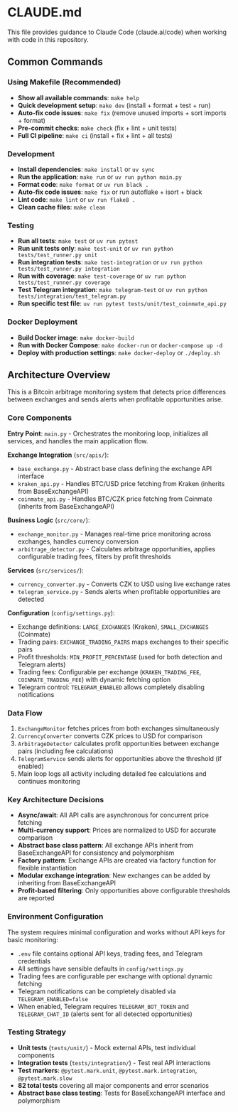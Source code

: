 # CLAUDE.md

This file provides guidance to Claude Code (claude.ai/code) when working with code in this repository.

## Common Commands

### Using Makefile (Recommended)
- **Show all available commands**: `make help`
- **Quick development setup**: `make dev` (install + format + test + run)
- **Auto-fix code issues**: `make fix` (remove unused imports + sort imports + format)
- **Pre-commit checks**: `make check` (fix + lint + unit tests)
- **Full CI pipeline**: `make ci` (install + fix + lint + all tests)

### Development
- **Install dependencies**: `make install` or `uv sync`
- **Run the application**: `make run` or `uv run python main.py`
- **Format code**: `make format` or `uv run black .`
- **Auto-fix code issues**: `make fix` or run autoflake + isort + black
- **Lint code**: `make lint` or `uv run flake8 .`
- **Clean cache files**: `make clean`

### Testing
- **Run all tests**: `make test` or `uv run pytest`
- **Run unit tests only**: `make test-unit` or `uv run python tests/test_runner.py unit`
- **Run integration tests**: `make test-integration` or `uv run python tests/test_runner.py integration`
- **Run with coverage**: `make test-coverage` or `uv run python tests/test_runner.py coverage`
- **Test Telegram integration**: `make telegram-test` or `uv run python tests/integration/test_telegram.py`
- **Run specific test file**: `uv run pytest tests/unit/test_coinmate_api.py`

### Docker Deployment
- **Build Docker image**: `make docker-build`
- **Run with Docker Compose**: `make docker-run` or `docker-compose up -d`
- **Deploy with production settings**: `make docker-deploy` or `./deploy.sh`

## Architecture Overview

This is a Bitcoin arbitrage monitoring system that detects price differences between exchanges and sends alerts when profitable opportunities arise.

### Core Components

**Entry Point**: `main.py` - Orchestrates the monitoring loop, initializes all services, and handles the main application flow.

**Exchange Integration** (`src/apis/`):
- `base_exchange.py` - Abstract base class defining the exchange API interface
- `kraken_api.py` - Handles BTC/USD price fetching from Kraken (inherits from BaseExchangeAPI)
- `coinmate_api.py` - Handles BTC/CZK price fetching from Coinmate (inherits from BaseExchangeAPI)

**Business Logic** (`src/core/`):
- `exchange_monitor.py` - Manages real-time price monitoring across exchanges, handles currency conversion
- `arbitrage_detector.py` - Calculates arbitrage opportunities, applies configurable trading fees, filters by profit thresholds

**Services** (`src/services/`):
- `currency_converter.py` - Converts CZK to USD using live exchange rates
- `telegram_service.py` - Sends alerts when profitable opportunities are detected

**Configuration** (`config/settings.py`):
- Exchange definitions: `LARGE_EXCHANGES` (Kraken), `SMALL_EXCHANGES` (Coinmate)
- Trading pairs: `EXCHANGE_TRADING_PAIRS` maps exchanges to their specific pairs
- Profit thresholds: `MIN_PROFIT_PERCENTAGE` (used for both detection and Telegram alerts)
- Trading fees: Configurable per exchange (`KRAKEN_TRADING_FEE`, `COINMATE_TRADING_FEE`) with dynamic fetching option
- Telegram control: `TELEGRAM_ENABLED` allows completely disabling notifications

### Data Flow

1. `ExchangeMonitor` fetches prices from both exchanges simultaneously
2. `CurrencyConverter` converts CZK prices to USD for comparison
3. `ArbitrageDetector` calculates profit opportunities between exchange pairs (including fee calculations)
4. `TelegramService` sends alerts for opportunities above the threshold (if enabled)
5. Main loop logs all activity including detailed fee calculations and continues monitoring

### Key Architecture Decisions

- **Async/await**: All API calls are asynchronous for concurrent price fetching
- **Multi-currency support**: Prices are normalized to USD for accurate comparison
- **Abstract base class pattern**: All exchange APIs inherit from BaseExchangeAPI for consistency and polymorphism
- **Factory pattern**: Exchange APIs are created via factory function for flexible instantiation
- **Modular exchange integration**: New exchanges can be added by inheriting from BaseExchangeAPI
- **Profit-based filtering**: Only opportunities above configurable thresholds are reported

### Environment Configuration

The system requires minimal configuration and works without API keys for basic monitoring:
- `.env` file contains optional API keys, trading fees, and Telegram credentials
- All settings have sensible defaults in `config/settings.py`
- Trading fees are configurable per exchange with optional dynamic fetching
- Telegram notifications can be completely disabled via `TELEGRAM_ENABLED=false`
- When enabled, Telegram requires `TELEGRAM_BOT_TOKEN` and `TELEGRAM_CHAT_ID` (alerts sent for all detected opportunities)

### Testing Strategy

- **Unit tests** (`tests/unit/`) - Mock external APIs, test individual components
- **Integration tests** (`tests/integration/`) - Test real API interactions
- **Test markers**: `@pytest.mark.unit`, `@pytest.mark.integration`, `@pytest.mark.slow`
- **82 total tests** covering all major components and error scenarios
- **Abstract base class testing**: Tests for BaseExchangeAPI interface and polymorphism